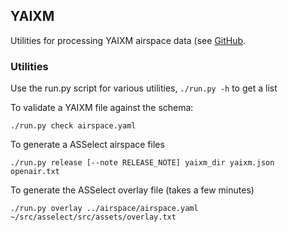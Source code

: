 ## YAIXM

Utilities for processing YAIXM airspace data (see
[GitHub](https://github.com/ahsparrow/airspace).

### Utilities

Use the run.py script for various utilities, `./run.py -h` to get a list

To validate a YAIXM file against the schema:

    ./run.py check airspace.yaml

To generate a ASSelect airspace files

    ./run.py release [--note RELEASE_NOTE] yaixm_dir yaixm.json openair.txt

To generate the ASSelect overlay file (takes a few minutes)

    ./run.py overlay ../airspace/airspace.yaml ~/src/asselect/src/assets/overlay.txt
